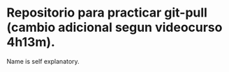 # Repositorio para practicar git-pull (cambio adicional segun videocurso 4h13m).
Name is self explanatory.
